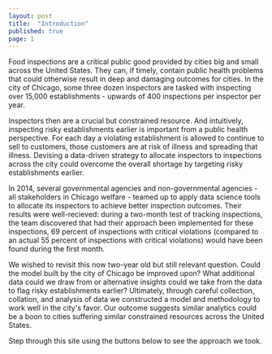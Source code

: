 ```yaml
---
layout: post
title:  "Introduction"
published: true
page: 1
---
```


Food inspections are a critical public good provided by cities big and small across the United States. They can, if timely, contain public health problems that could otherwise result in deep and damaging outcomes for cities. In the city of Chicago, some three dozen inspectors are tasked with inspecting over 15,000 establishments - upwards of 400 inspections per inspector per year. 

Inspectors then are a crucial but constrained resource. And intuitively, inspecting risky establishments earlier is important from a public health perspective. For each day a violating establishment is allowed to continue to sell to customers, those customers are at risk of illness and spreading that illness. Devising a data-driven strategy to allocate inspectors to inspections across the city could overcome the overall shortage by targeting risky establishments earlier.

In 2014, several governmental agencies and non-governmental agencies - all stakeholders in Chicago welfare - teamed up to apply data science tools to allocate its inspectors to achieve better inspection outcomes. Their results were well-recieved: during a two-month test of tracking inspections, the team discovered that had their approach been implemented for these inspections, 69 percent of inspections with critical violations (compared to an actual 55 percent of inspections with critical violations) would have been found during the first month. 

We wished to revisit this now two-year old but still relevant question. Could the model built by the city of Chicago be improved upon? What additional data could we draw from or alternative insights could we take from the data to flag risky establishments earlier? Ultimately, through careful collection, collation, and analysis of data we constructed a model and methodology to work well in the city's favor. Our outcome suggests similar analytics could be a boon to cities suffering similar constrained resources across the United States.

Step through this site using the buttons below to see the approach we took. 